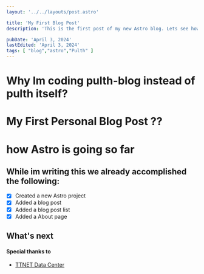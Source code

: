 ```yaml
---
layout: '../../layouts/post.astro'

title: 'My First Blog Post'
description: 'This is the first post of my new Astro blog. Lets see how it goes!'

pubDate: 'April 3, 2024'
lastEdited: 'April 3, 2024'
tags: [ "blog","astro","Pulth" ]
---
```


# Why Im coding pulth-blog instead of pulth itself?

# My First Personal Blog Post ??

# how Astro is going so far

## While im writing this we already accomplished the following:

- [x] Created a new Astro project
- [x] Added a blog post
- [x] Added a blog post list
- [x] Added a About page

## What's next

#### Special thanks to

- [TTNET Data Center](https://ttnetdc.net)